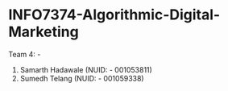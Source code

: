# INFO7374-Algorithmic-Digital-Marketing

Team 4: - 

1. Samarth Hadawale (NUID: - 001053811)
2. Sumedh Telang (NUID: - 001059338)
